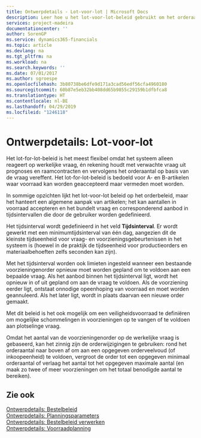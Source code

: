 ```yaml
---
title: Ontwerpdetails - Lot-voor-lot | Microsoft Docs
description: Leer hoe u het lot-voor-lot-beleid gebruikt om het orderaantal te vereffenen op basis van de vraag.
services: project-madeira
documentationcenter: ''
author: SorenGP
ms.service: dynamics365-financials
ms.topic: article
ms.devlang: na
ms.tgt_pltfrm: na
ms.workload: na
ms.search.keywords: ''
ms.date: 07/01/2017
ms.author: sgroespe
ms.openlocfilehash: 3b80738be6dfe9d171a3cad56edf56cfa4960180
ms.sourcegitcommit: 60b87e5eb32bb408dd65b9855c29159b1dfbfca8
ms.translationtype: HT
ms.contentlocale: nl-BE
ms.lasthandoff: 04/29/2019
ms.locfileid: "1246118"
---
```

# <a name="design-details-lot-for-lot"></a>Ontwerpdetails: Lot-voor-lot
Het lot-for-lot-beleid is het meest flexibel omdat het systeem alleen reageert op werkelijke vraag, én rekening houdt met verwachte vraag uit prognoses en raamcontracten en vervolgens het orderaantal op basis van de vraag vereffent. Het lot-for-lot-beleid is bedoeld voor A- en B-artikelen waar voorraad kan worden geaccepteerd maar vermeden moet worden.  
  
In sommige opzichten lijkt het lot-voor-lot beleid op het orderbeleid, maar het hanteert een algemene aanpak van artikelen; het kan aantallen in voorraad accepteren en het bundelt vraag en corresponderend aanbod in tijdsintervallen die door de gebruiker worden gedefinieerd.  
  
Het tijdsinterval wordt gedefinieerd in het veld **Tijdsinterval**. Er wordt gewerkt met een minimumtijdsinterval van één dag, aangezien dit de kleinste tijdseenheid voor vraag- en voorzieningsgebeurtenissen in het systeem is (hoewel in de praktijk de tijdseenheid voor productieorders en materiaalbehoeften zelfs seconden kan zijn).  
  
Met het tijdsinterval worden ook limieten ingesteld wanneer een bestaande voorzieningenorder opnieuw moet worden gepland om te voldoen aan een bepaalde vraag. Als het aanbod binnen het tijdsinterval ligt, wordt het opnieuw in of uit gepland om aan de vraag te voldoen. Als de voorziening eerder ligt, ontstaat onnodige opeenhoping van voorraad en moet worden geannuleerd. Als het later ligt, wordt in plaats daarvan een nieuwe order gemaakt.  
  
Met dit beleid is het ook mogelijk om een veiligheidsvoorraad te definiëren om mogelijke schommelingen in voorzieningen op te vangen of te voldoen aan plotselinge vraag.  
  
Omdat het aantal van de voorzieningenorder op de werkelijke vraag is gebaseerd, kan het zinnig zijn de orderwijzigingen te gebruiken: rond het orderaantal naar boven af om aan een opgegeven orderveelvoud (of inkoopeenheid) te voldoen, vergroot de order tot een opgegeven minimaal orderaantal of verlaag het aantal tot het opgegeven maximale aantal (en maak zo twee of meer voorzieningen om het totaal benodigde aantal te bereiken).  
  
## <a name="see-also"></a>Zie ook  
[Ontwerpdetails: Bestelbeleid](design-details-reordering-policies.md)   
[Ontwerpdetails: Planningsparameters](design-details-planning-parameters.md)   
[Ontwerpdetails: Bestelbeleid verwerken](design-details-handling-reordering-policies.md)   
[Ontwerpdetails: Voorraadplanning](design-details-supply-planning.md)